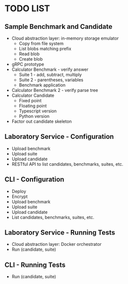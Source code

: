 # TODO LIST

## Sample Benchmark and Candidate
* Cloud abstraction layer: in-memory storage emulator
    * Copy from file system
    * List blobs matching prefix
    * Read blob
    * Create blob
* gRPC prototype
* Calculator Benchmark - verify answer
    * Suite 1 - add, subtract, multiply
    * Suite 2 - parentheses, variables
    * Benchmark application
* Calculator Benchmark 2 - verify parse tree
* Calculator Candidate
    * Fixed point
    * Floating point
    * Typescript version
    * Python version
* Factor out candidate skeleton

## Laboratory Service - Configuration
* Upload benchmark
* Upload suite
* Upload candidate
* RESTful API to list candidates, benchmarks, suites, etc.

## CLI - Configuration
* Deploy
* Encrypt
* Upload benchmark
* Upload suite
* Upload candidate
* List candidates, benchmarks, suites, etc.

## Laboratory Service - Running Tests
* Cloud abstraction layer: Docker orchestrator
* Run (candidate, suite)

## CLI - Running Tests
* Run (candidate, suite)
